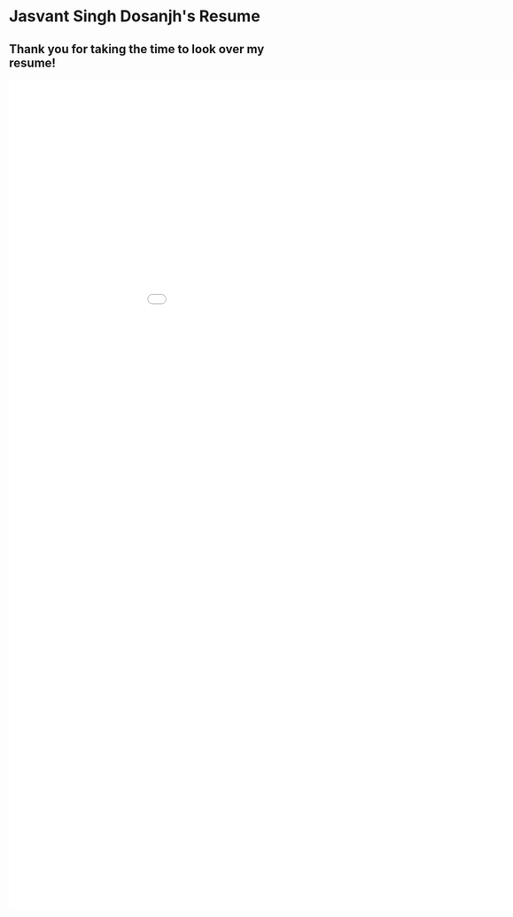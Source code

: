 # Jasvant Singh Dosanjh's Resume
## Thank you for taking the time to look over my resume!

<html>
<head>
  <meta http-equiv="content-type" content="text/html; charset=utf-8">
  <title> Jasvant's Resume </title>
</head>
  <embed src="JasvantSinghDosanjhResume.pdf" width="1100px" height="1500px" />
  <body style="width:100%; height:100%; margin:0;">
 <!--   <iframe src="https://docs.google.com/gview?url=https://github.com/jsdosanj/resume/raw/master/JasvantSinghDosanjhResume.pdf&embedded=true" style="width:600px; height:500px;" frameborder="0"></iframe> -->
  </body>
</html>
